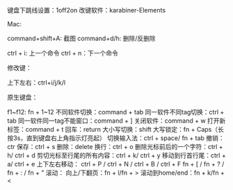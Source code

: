 键盘下跳线设置：1off2on
改键软件：karabiner-Elements

Mac:

command+shift+A: 截图
command+d/h: 删除/反删除

ctrl + i: 上一个命令
ctrl + n：下一个命令

修改键：

上下左右：ctrl+i/j/k/l


原生键盘：

f1~f12: fn + 1~12
不同软件切换：command + tab
同一软件不同tag切换：ctrl + tab
同一软件同一tag不能窗口：command + ]
关闭软件：command + w
打开新标签：command + t
回车：return
大小写切换：shift
大写锁定：fn + Caps（长按3s，直到键盘右上角指示灯亮起）
切换输入法：ctrl + space/ fn + tab
撤销：ctr
保存：ctrl + s
删除：delete
换行：ctrl + o
删除光标前后的一个字符：ctrl + h/ ctrl + d
剪切光标至行尾的所有内容：ctrl + k/ ctrl + y
移动到行首行尾：ctrl + a/ ctrl + e
上下左右移动：
ctrl + P / ctrl + N / ctrl + B / ctrl + F
fn + [ / fn + ? / fn + : / fn + "
滚动：
向上/下翻页：fn + l/fn + >
滚动到home/end：fn + k/fn + <

 
